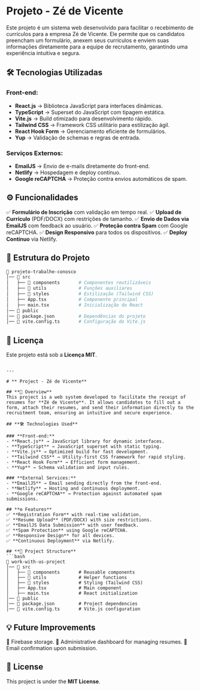 # **Projeto - Zé de Vicente**

Este projeto é um sistema web desenvolvido para facilitar o recebimento de currículos para a empresa Zé de Vicente. Ele permite que os candidatos preencham um formulário, anexem seus currículos e enviem suas informações diretamente para a equipe de recrutamento, garantindo uma experiência intuitiva e segura.

## **🛠 Tecnologias Utilizadas**

### **Front-end:**
- **React.js** → Biblioteca JavaScript para interfaces dinâmicas.
- **TypeScript** → Superset do JavaScript com tipagem estática.
- **Vite.js** → Build otimizado para desenvolvimento rápido.
- **Tailwind CSS** → Framework CSS utilitário para estilização ágil.
- **React Hook Form** → Gerenciamento eficiente de formulários.
- **Yup** → Validação de schemas e regras de entrada.

### **Serviços Externos:**
- **EmailJS** → Envio de e-mails diretamente do front-end.
- **Netlify** → Hospedagem e deploy contínuo.
- **Google reCAPTCHA** → Proteção contra envios automáticos de spam.

## **⚙️ Funcionalidades**
✅ **Formulário de Inscrição** com validação em tempo real.
✅ **Upload de Currículo** (PDF/DOCX) com restrições de tamanho.
✅ **Envio de Dados via EmailJS** com feedback ao usuário.
✅ **Proteção contra Spam** com Google reCAPTCHA.
✅ **Design Responsivo** para todos os dispositivos.
✅ **Deploy Contínuo** via Netlify.

## **📂 Estrutura do Projeto**
```bash
📂 projeto-trabalhe-conosco
│── 📂 src
│   ├── 📂 components       # Componentes reutilizáveis
│   ├── 📂 utils            # Funções auxiliares
│   ├── 📂 styles           # Estilização (Tailwind CSS)
│   ├── App.tsx            # Componente principal
│   ├── main.tsx           # Inicialização do React
│── 📂 public
│── 📜 package.json         # Dependências do projeto
│── 📜 vite.config.ts       # Configuração do Vite.js
```
## **📜 Licença**
Este projeto está sob a **Licença MIT**.
```

---

# ** Project - Zé de Vicente**

## **📌 Overview**
This project is a web system developed to facilitate the receipt of resumes for **Zé de Vicente**. It allows candidates to fill out a form, attach their resumes, and send their information directly to the recruitment team, ensuring an intuitive and secure experience.

## **🛠 Technologies Used**

### **Front-end:**
- **React.js** → JavaScript library for dynamic interfaces.
- **TypeScript** → JavaScript superset with static typing.
- **Vite.js** → Optimized build for fast development.
- **Tailwind CSS** → Utility-first CSS framework for rapid styling.
- **React Hook Form** → Efficient form management.
- **Yup** → Schema validation and input rules.

### **External Services:**
- **EmailJS** → Email sending directly from the front-end.
- **Netlify** → Hosting and continuous deployment.
- **Google reCAPTCHA** → Protection against automated spam submissions.

## **⚙️ Features**
✅ **Registration Form** with real-time validation.
✅ **Resume Upload** (PDF/DOCX) with size restrictions.
✅ **EmailJS Data Submission** with user feedback.
✅ **Spam Protection** using Google reCAPTCHA.
✅ **Responsive Design** for all devices.
✅ **Continuous Deployment** via Netlify.

## **📂 Project Structure**
```bash
📂 work-with-us-project
│── 📂 src
│   ├── 📂 components       # Reusable components
│   ├── 📂 utils            # Helper functions
│   ├── 📂 styles           # Styling (Tailwind CSS)
│   ├── App.tsx            # Main component
│   ├── main.tsx           # React initialization
│── 📂 public
│── 📜 package.json         # Project dependencies
│── 📜 vite.config.ts       # Vite.js configuration
```

## **💡 Future Improvements**
📌 Firebase storage.
📌 Administrative dashboard for managing resumes.
📌 Email confirmation upon submission.

## **📜 License**
This project is under the **MIT License**.
